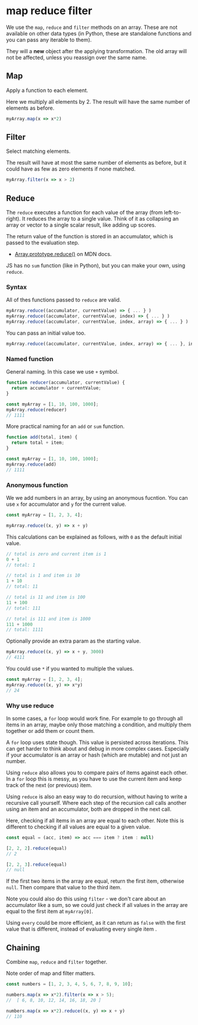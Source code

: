 # map reduce filter

We use the `map`, `reduce` and `filter` methods on an array. These are not available on other data types (in Python, these are standalone functions and you can pass any iterable to them).

They will a **new** object after the applying transformation. The old array will not be affected, unless you reassign over the same name.


## Map

Apply a function to each element. 

Here we multiply all elements by 2. The result will have the same number of elements as before.

```javascript
myArray.map(x => x*2)
```


## Filter

Select matching elements. 

The result will have at most the same number of elements as before, but it could have as few as zero elements if none matched.

```javascript
myArray.filter(x => x > 2)
```


## Reduce

The `reduce` executes a function for each value of the array (from left-to-right). It reduces the array to a single value. Think of it as collapsing an array or vector to a single scalar result, like adding up scores.

The return value of the function is stored in an accumulator, which is passed to the evaluation step.

- [Array.prototype.reduce()](https://developer.mozilla.org/en-US/docs/Web/JavaScript/Reference/Global_Objects/Array/Reduce) on MDN docs.

JS has no `sum` function (like in Python), but you can make your own, using `reduce`.

### Syntax

All of thes functions passed to `reduce` are valid.

```javascript
myArray.reduce((accumulator, currentValue) => { ... } )
myArray.reduce((accumulator, currentValue, index) => { ... } )
myArray.reduce((accumulator, currentValue, index, array) => { ... } )
```

You can pass an initial value too.

```javascript
myArray.reduce((accumulator, currentValue, index, array) => { ... }, initialValue)
```

### Named function

General naming. In this case we use `+` symbol.
```javascript
function reducer(accumulator, currentValue) {
  return accumulator + currentValue;
}

const myArray = [1, 10, 100, 1000];
myArray.reduce(reducer)
// 1111
```

More practical naming for an `add` or `sum` function.

```javascript
function add(total, item) {
  return total + item;
}

const myArray = [1, 10, 100, 1000];
myArray.reduce(add)
// 1111
```

### Anonymous function

We we add numbers in an array, by using an anonymous fucntion. You can use `x` for accumulator and `y` for the current value.

```javascript
const myArray = [1, 2, 3, 4];

myArray.reduce((x, y) => x + y)
```

This calculations can be explained as follows, with `0` as the default initial value.

```javascript
// total is zero and current item is 1
0 + 1
// total: 1

// total is 1 and item is 10
1 + 10 
// total: 11

// total is 11 and item is 100
11 + 100 
// total: 111

// total is 111 and item is 1000
111 + 1000
// total: 1111
```

Optionally provide an extra param as the starting value.

```javascript
myArray.reduce((x, y) => x + y, 3000)
// 4111
```

You could use `*` if you wanted to multiple the values.

```javascript
const myArray = [1, 2, 3, 4];
myArray.reduce((x, y) => x*y)
// 24
```

### Why use reduce

In some cases, a `for` loop would work fine. For example to go through all items in an array, maybe only those matching a condition, and multiply them together or add them or count them.

A `for` loop uses state though. This value is persisted across iterations. This can get harder to think about and debug in more complex cases. Especially if your accumulator is an array or hash (which are mutable) and not just an number.

Using `reduce` also allows you to compare pairs of items against each other. In a `for` loop this is messy, as you have to use the current item and keep track of the next (or previous) item.

Using `reduce` is also an easy way to do recursion, without having to write a recursive call yourself. Where each step of the recursion call calls another using an item and an accumulator, both are dropped in the next call.

Here, checking if all items in an array are equal to each other. Note this is different to checking if all values are equal to a given value.

```javascript
const equal = (acc, item) => acc === item ? item : null) 
```

```javascript
[2, 2, 2].reduce(equal)
// 2

[2, 2, 3].reduce(equal)
// null
```

 If the first two items in the array are equal, return the first item, otherwise `null`. Then compare that value to the third item.
 
 Note you could also do this using `filter` - we don't care about an accumulator like a sum, so we could just check if all values in the array are equal to the first item at `myArray[0]`.
 
 Using `every` could be more efficient, as it can return as `false` with the first value that is different, instead of evaluating every single item .


## Chaining

Combine `map`, `reduce` and `filter` together.

Note order of map and filter matters.

```javascript
const numbers = [1, 2, 3, 4, 5, 6, 7, 8, 9, 10];
```

```javascript
numbers.map(x => x*2).filter(x => x > 5);
//  [ 6, 8, 10, 12, 14, 16, 18, 20 ]
```

```javascript
numbers.map(x => x*2).reduce((x, y) => x + y)
// 110
```
